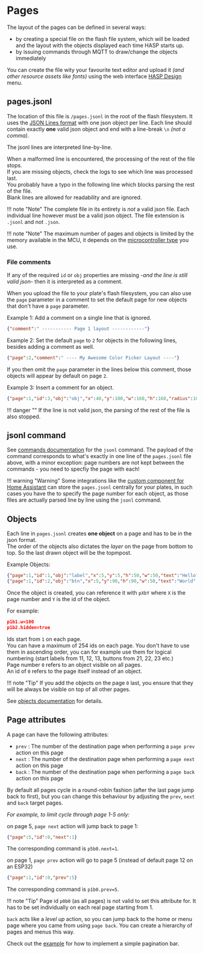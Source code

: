 <h1>Pages</h1>

The layout of the pages can be defined in several ways:

- by creating a special file on the flash file system, which will be loaded and the layout with the objects displayed each time HASP starts up.
- by issuing commands through MQTT to draw/change the objects immediately

You can create the file wity your favourite text editor and upload it *(and other resource assets like fonts)* using the web interface [HASP Design](../../configuration/hasp) menu.

## pages.jsonl

The location of this file is `/pages.jsonl` in the root of the flash filesystem. 
It uses the [JSON Lines format](http://www.jsonlines.org) with one json object per line. 
Each line should contain exactly **one** valid json object and end with a line-break `\n` *(not a comma)*.

The jsonl lines are interpreted line-by-line.

When a malformed line is encountered, the processing of the rest of the file stops.    
If you are missing objects, check the logs to see which line was processed last.    
You probably have a typo in the following line which blocks parsing the rest of the file.  
Blank lines are allowed for readability and are ignored.

!!! note "Note"
    The complete file in its entirety is *not* a valid json file.
    Each individual line however must be a valid json object.
    The file extension is `.jsonl` and not `.json`.

!!! note "Note"
    The maximum number of pages and objects is limited by the memory available in the MCU, it depends on the [microcontroller type](../index.md#features) you use.

    
### File comments

If any of the required `id` or `obj` properties are missing -*and the line is still valid json*- then it is interpreted as a comment.

When you upload the file to your plate's flash filesystem, you can also use the `page` parameter in a comment to set the default page for new objects that don't have a `page` parameter.

Example 1: Add a comment on a single line that is ignored.

```json
{"comment":" ----------- Page 1 layout ------------"}
```

Example 2: Set the default `page` to `2` for objects in the following lines, besides adding a comment as well.

```json
{"page":2,"comment":" ---- My Awesome Color Picker Layout ----"}
```
If you then omit the `page` parameter in the lines below this comment, those objects will appear by default on page `2`.


Example 3: Insert a comment for an object.

```json
{"page":1,"id":3,"obj":"obj","x":40,"y":100,"w":160,"h":160,"radius":100,"opacity":100,"border_opa":160,"border_width":4,"comment":"touch-catcher"}
```

!!! danger ""
    If the line is not valid json, the parsing of the rest of the file is also stopped.

## jsonl command

See [commands documentation](../commands#jsonl) for the `jsonl` command. The payload of the command corresponds to what's exactly in one line of the `pages.jsonl` file above, with a minor exception: page numbers are not kept between the commands - you need to specfiy the page with each!

!!! warning "Warning"
    Some integrations like the [custom component for Home Assistant](../integrations/home-assistant/howto.md) can store the `pages.jsonl` centrally for your plates, in such cases you have the to specify the page number for each object, as those files are actually parsed line by line using the `jsonl` command.


## Objects
Each line in `pages.jsonl` creates **one object** on a page and has to be in the json format.  
The order of the objects also dictates the *layer* on the page from bottom to top. So the last drawn object will be the topmpost.

Example Objects:

```json
{"page":1,"id":1,"obj":"label","x":5,"y":5,"h":50,"w":50,"text":"Hello","enabled":true,"hidden":false}
{"page":1,"id":2,"obj":"btn","x":5,"y":90,"h":90,"w":50,"text":"World","enabled":false,"hidden":false}
```

Once the object is created, you can reference it with `pXbY` where `X` is the page number and `Y` is the id of the object.

For example:
```json
p1b1.w=100
p1b2.hidden=true
```

Ids start from `1` on each page.    
You can have a maximum of 254 ids on each page. You don't have to use them in ascending order, you can for example use them for logical numbering (start labels from 11, 12, 13, buttons from 21, 22, 23 etc.)   
Page number `0` refers to an object visible on all pages.   
An id of `0` refers to the page itself instead of an object.   

!!! note "Tip"
    If you add the objects on the page `0` last, you ensure that they will be always be visible on top of all other pages.

See [objects documentation](../objects) for details.

## Page attributes

A page can have the following attributes:
 
- `prev` : The number of the destination page when performing a `page prev` action on this page
- `next` : The number of the destination page when performing a `page next` action on this page
- `back` : The number of the destination page when performing a `page back` action on this page

By default all pages cycle in a round-robin fashion (after the last page jump back to first), but you can change this behaviour by adjusting the `prev`, `next` and `back` target pages.

_For example, to limit cycle through page 1-5 only:_

on page 5, `page next` action will jump back to page 1:
```json
{"page":5,"id":0,"next":1}
```
The corresponding command is `p5b0.next=1`.


on page 1, `page prev` action will go to page 5 (instead of default page 12 on an ESP32)
```json
{"page":1,"id":0,"prev":5}
```
The corresponding command is `p1b0.prev=5`.

!!! note "Tip"
    Page id `p0b0` (as all pages) is not valid to set this attribute for. It has to be set individually on each real page starting from 1. 

`back` acts like a _level up_ action, so you can jump back to the home or menu page where you came from using `page back`. You can create a hierarchy of pages and menus this way.

Check out the [example](../integrations/examples/example-pagination.md) for how to implement a simple pagination bar.   



